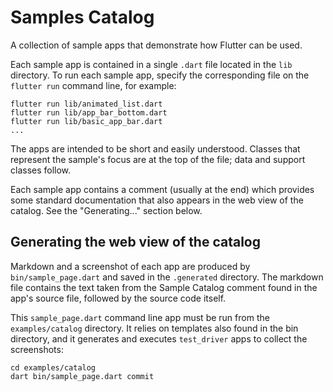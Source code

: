 Samples Catalog
=======

A collection of sample apps that demonstrate how Flutter can be used.

Each sample app is contained in a single `.dart` file located in the `lib`
directory. To run each sample app, specify the corresponding file on the
`flutter run` command line, for example:

```
flutter run lib/animated_list.dart
flutter run lib/app_bar_bottom.dart
flutter run lib/basic_app_bar.dart
...
```

The apps are intended to be short and easily understood. Classes that represent
the sample's focus are at the top of the file; data and support classes follow.

Each sample app contains a comment (usually at the end) which provides some
standard documentation that also appears in the web view of the catalog.
See the "Generating..." section below.

Generating the web view of the catalog
---------

Markdown and a screenshot of each app are produced by `bin/sample_page.dart`
and saved in the `.generated` directory. The markdown file contains
the text taken from the Sample Catalog comment found in the app's source
file, followed by the source code itself.

This `sample_page.dart` command line app must be run from the `examples/catalog`
directory. It relies on templates also found in the bin directory, and it
generates and executes `test_driver` apps to collect the screenshots:

```
cd examples/catalog
dart bin/sample_page.dart commit
```
